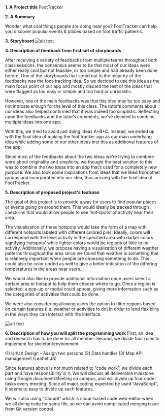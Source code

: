
**1. A Project title**
FootTracker

**2. A Summary**

Wonder what cool things people are doing near you? FootTracker can help you discover popular events & places based on foot traffic patterns.

**3. Storyboard**
![alt text](https://github.com/withyuns/cogsmap/blob/master/images/storyboard_proj.jpg "Storyboard for proposed project")

**4. Description of feedback from first set of storyboards**

After receiving a variety of feedbacks from multiple teams throughout both class sessions, the consensus seems to be that most of our ideas were either really cool but not feasible, or too simple and had already been done before. One of the storyboards that stood out to the majority of the feedbacks was the foot-tracking idea. So we decided to use this idea as the main focus point of our app and mostly discard the rest of the ideas that were flagged as too easy or simple and too hard or unrealistic. 

However, one of the main feedbacks was that this idea may be too easy and not intricate enough for the level of this class. The tutor’s comments about our ideas also helped confirmed that it was indeed too simplistic. Reflecting upon the feedbacks and the tutor’s comments, we’ve decided to combine multiple ideas into one app.

With this, we tried to avoid just doing ideas A+B+C. Instead, we ended up with the final idea of making the foot tracker app as our main underlying idea while adding some of our other ideas into this as additional features of the app.

Since most of the feedbacks about the two ideas we’re trying to combine were about originality and simplicity, we thought the best solution to this was to combine the two ideas into an app that’s used for a completely new purpose. We also took some inspirations from ideas that we liked from other groups and incorporated into our idea, thus arriving with the final idea of FootTracker.

**5. Description of proposed project's features**

The goal of this project is to provide a way for users to find popular places or events going on around them. This would ideally be tracked through check-ins that would allow people to see ‘hot-spots’ of activity near their area. 

The visualization of these hotspots would take the form of a map with different hotspots labeled with different colored pins. Ideally, colors will correspond with the level activity in the specified area with darker colors signifying ‘hotspots’ while lighter colors would be regions of little to no activity. Additionally, we propose having a visualization of different weather patterns throughout the area since we found that weather is something that is relatively important when people are choosing something to do. This could also be color coded as well to give a better indication of the differing temperatures in the areas near users.

We would also like to provide additional information once users select a certain area or hotspot to help them choose where to go. Once a region is selected, a pop-up or modal could appear, giving more information such as the categories of activities that could be done.

We were also considering allowing users the option to filter regions based on certain features (i.e. weather or activities to do) in order to lend flexibility in the ways they can interact with the interface. 

![alt text](https://github.com/withyuns/cogsmap/blob/master/images/IMG_6060.JPG "UI Proposal")

**6. Description of how you will split the programming work**
First, an idea and research has to be done for all member.
Second, we divide four roles to implement for skeleton/environment

(1) UI/UX Design - Assign two persons
(2) Data handler
(3) Map API management (Leaflet JS)

Since features above is not much related to “code work”, we divide each part and have responsibility in it.
We will discuss all deliverable milestone using Google document/Meeting on campus, and will divide up four code-tasks every meeting. Since all major coding expected be used “JavaScript”, it seems to easy to divide up each features. 

We will also using “Cloud9” which is cloud-based code web-editor when we all doing code for same file, so we can avoid complicated merging issue from Git version control.
